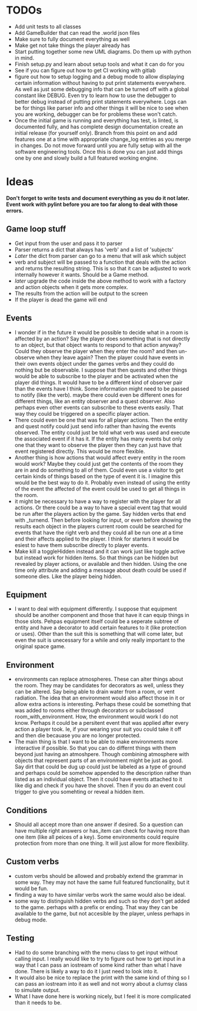 TODOs
=====

* Add unit tests to all classes
* Add GameBuilder that can read the .world json files
* Make sure to fully document everything as well
* Make get not take things the player already has
* Start putting together some new UML diagrams. Do them up with python in mind.
* Finish setup.py and learn about setup tools and what it can do for you
* See if you can figure out how to get CI working with gitlab
* figure out how to setup logging and a debug mode to allow displaying certain information without having to put print statements everywhere. As well as just some debugging info that can be turned off with a global constant like DEBUG. Even try to learn how to use the debugger to better debug instead of putting print statements everywhere. Logs can be for things like parser info and other things it will be nice to see when you are working, debugger can be for problems these won't catch.
* Once the initial game is running and everything has test, is linted, is documented fully, and has complete design documentation create an initial release (for yourself only). Branch from this point on and add features one at a time with appropriate change_log entries as you merge in changes. Do not move forward until you are fully setup with all the software engineering tools. Once this is done you can just add things one by one and slowly build a full featured working engine.

Ideas
=====

**Don't forget to write tests and document everything as you do it not later. Event work with pylint before you are too far along to deal with those errors.**

Game loop stuff
---------------

* Get input from the user and pass it to parser
* Parser returns a dict that always has 'verb' and a list of 'subjects'
* *Later* the dict from parser can go to a menu that will ask which subject
* verb and subject will be passed to a function that deals with the action and returns the resulting string. This is so that it can be adjusted to work internally however it wants. Should be a Game method.
* *later* upgrade the code inside the above method to work with a factory and action objects when it gets more complex.
* The results from the action will be output to the screen
* If the player is dead the game will end


Events
------

* I wonder if in the future it would be possible to decide what in a room is affected by an action? Say the player does something that is not directly to an object, but that object wants to respond to that action anyway? Could they observe the player when they enter the room? and then un-observe when they leave again? Then the player could have events in their own events object under the games verbs and they could do nothing but be observable. I suppose that then quests and other things would be able to subscribe to the player and be activated when the player did things. It would have to be a different kind of observer pair than the events have I think. Some information might need to be passed to notify (like the verb). maybe there could even be different ones for different things, like an entity observer and a quest observer. Also perhaps even other events can subscribe to these events easily. That way they could be triggered on a specific player action.
* There could even be one that was for all player actions. Then the entity and quest notify could just send info rather than having the events observed. The entity could just be told what verb was used and execute the associated event if it has it. If the entity has many events but only one that they want to observe the player then they can just have that event registered directly. This would be more flexible.
* Another thing is how actions that would affect every entity in the room would work? Maybe they could just get the contents of the room they are in and do something to all of them. Could even use a visitor to get certain kinds of things based on the type of event it is. I imagine this would be the best way to do it. Probably even instead of using the entity of the event the affected of the event could be used to get all things in the room.
* it might be necessary to have a way to register with the player for all actions. Or there could be a way to have a special event tag that would be run after the players action by the game. Say hidden verbs that end with _turnend. Then before looking for input, or even before showing the results each object in the players current room could be searched for events that have the right verb and they could all be run one at a time and their affects applied to the player. I think for starters it would be esiest to have them subscribe directly to player events.
* Make kill a toggleHidden instead and it can work just like toggle active but instead work for hidden items. So that things can be hidden but revealed by player actions, or available and then hidden. Using the one time only attribute and adding a message about death could be used if someone dies. Like the player being hidden.


Equipment
---------

* I want to deal with equipment differently. I suppose that equipment should be another component and those that have it can equip things in those slots. Pehpas equipment itself could be a seperate subtree of entity and have a decorator to add certain features to it (like protection or uses). Other than the suit this is something that will come later, but even the suit is unecessary for a while and only really important to the original space game.


Environment
-----------
* environments can replace atmospheres. These can alter things about the room. They may be candidates for decorators as well, unless they can be altered. Say being able to drain water from a room, or vent radiation. The idea that an environment would also affect those in it or allow extra actions is interesting. Perhaps these could be something that was added to rooms either through decorators or subclassed room_with_environment. How, the environment would work I do not know. Perhaps it could be a persitent event that was applied after every action a player took. Ie, if your wearing your suit you could take it off and then die becauase you are no longer protected.
* The main thing is that I want to be able to make environments more interactive if possible. So that you can do differnt things with them beyond just having an atmoshpere. Though combining atmosphere with objects that represent parts of an environment might be just as good. Say dirt that could be dug up could just be labeled as a type of ground and perhaps could be somehow appended to the description rather than listed as an individual object. Then it could have events attached to it like dig and check if you have the shovel. Then if you do an event coul trigger to give you somehting or reveal a hidden item.

Conditions
----------
* Should all accept more than one answer if desired. So a question can have multiple right answers or has_item can check for having more than one item (like all peices of a key). Some environments could require protection from more than one thing. It will just allow for more flexibility.

Custom verbs
------------
* custom verbs should be allowed and probably extend the grammar in some way. They may not have the same full featured functionality, but it would be fun.
* finding a way to have similar verbs work the same would also be ideal.
* some way to distinguish hidden verbs and such so they don't get added to the game. perhaps with a prefix or ending. That way they can be available to the game, but not accesible by the player, unless perhaps in debug mode.

Testing
-------
* Had to do some branching with the menu class to get input without calling input. I really would like to try to figure out how to get input in a way that I can pass an iostream of some kind rather than what I have done. There is likely a way to do it I just need to look into it.
* It would also be nice to replace the print with the same kind of thing so I can pass an iostream into it as well and not worry about a clumsy class to simulate output.
* What I have done here is working nicely, but I feel it is more complicated than it needs to be.